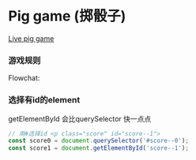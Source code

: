 # Pig game (掷骰子)

[Live pig game](https://pig-game-v2.netlify.app/)


### 游戏规则
Flowchat: 


### 选择有id的element
getElementById 会比querySelector 快一点点
```js
// 用#选择id <p class="score" id="score--1">
const score0 = document.querySelector('#score--0');
const score1 = document.getElementById('score--1');
```